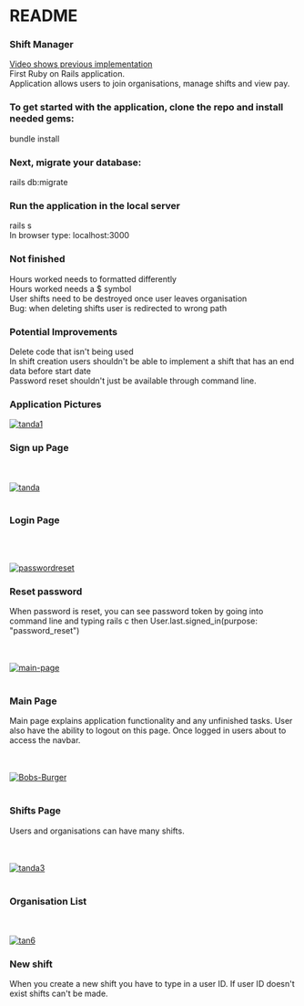 # README

### Shift Manager
<a href="https://youtu.be/sKajPLzpna0">Video shows previous implementation</a> <br>
First Ruby on Rails application. <br>
Application allows users to join organisations, manage shifts and view pay.

### To get started with the application, clone the repo and install needed gems: <br>
bundle install <br>

### Next, migrate your database: <br>
rails db:migrate <br>

### Run the application in the local server <br>
rails s <br>
In browser type: localhost:3000

### Not finished
Hours worked needs to formatted differently <br>
Hours worked needs a $ symbol <br>
User shifts need to be destroyed once user leaves organisation <br>
Bug: when deleting shifts user is redirected to wrong path <br>

### Potential Improvements
Delete code that isn't being used<br>
In shift creation users shouldn't be able to implement a shift that has an end data before start date <br>
Password reset shouldn't just be available through command line.

### Application Pictures
<a href="https://imgbb.com/"><img src="https://i.ibb.co/1GMSwgC/tanda1.png" alt="tanda1" border="0"></a>
<br>
### Sign up Page

<br>
<br>
<a href="https://imgbb.com/"><img src="https://i.ibb.co/26pn7BH/tanda.png" alt="tanda" border="0"></a>
<br>
<br>

### Login Page
<br>
<br>

<a href="https://ibb.co/wzQYtSb"><img src="https://i.ibb.co/d5p7ZP3/passwordreset.png" alt="passwordreset" border="0"></a>
### Reset password <br>
When password is reset, you can see password token by going into command line and typing rails c then User.last.signed_in(purpose: "password_reset")

<br>
<br>
<a href="https://ibb.co/59G1SK6"><img src="https://i.ibb.co/BPcfQnt/main-page.png" alt="main-page" border="0"></a>
<br>
<br>

### Main Page <br>
Main page explains application functionality and any unfinished tasks. User also have the ability to logout on this page.
Once logged in users about to access the navbar.

<br>
<br>
<a href="https://ibb.co/f97mtYQ"><img src="https://i.ibb.co/xYQVGS3/Bobs-Burger.png" alt="Bobs-Burger" border="0"></a>
<br>
<br>

### Shifts Page <br>
Users and organisations can have many shifts. 

<br>
<br>
<a href="https://ibb.co/s5FwkZt"><img src="https://i.ibb.co/n3DcZFR/tanda3.png" alt="tanda3" border="0"></a>
<br>
<br>

### Organisation List 

<br>
<br>
<a href="https://ibb.co/TtwXW5B"><img src="https://i.ibb.co/GRdwHjv/tan6.png" alt="tan6" border="0"></a>
<br>

### New shift <br>
When you create a new shift you have to type in a user ID. If user ID doesn't exist shifts can't be made.
<br>


